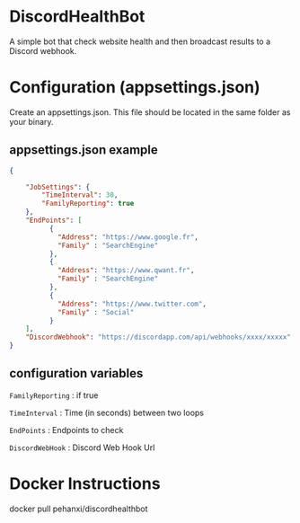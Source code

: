 # DiscordHealthBot
A simple bot that check website health and then broadcast results to a Discord webhook.

# Configuration (appsettings.json)
Create an appsettings.json. This file should be located in the same folder as your binary.

## appsettings.json example
```json
{

    "JobSettings": {
        "TimeInterval": 30,
        "FamilyReporting": true
    },
    "EndPoints": [
          {
            "Address": "https://www.google.fr",
            "Family" : "SearchEngine"
          },
          {
            "Address": "https://www.qwant.fr",
            "Family" : "SearchEngine"
          },
          {
            "Address": "https://www.twitter.com",
            "Family" : "Social"
          }
    ],
    "DiscordWebhook": "https://discordapp.com/api/webhooks/xxxx/xxxxx"
}

```

## configuration variables

`FamilyReporting` : if true

`TimeInterval` : Time (in seconds) between two loops

`EndPoints` : Endpoints to check

`DiscordWebHook` : Discord Web Hook Url

# Docker Instructions 

docker pull pehanxi/discordhealthbot
